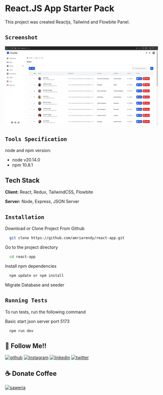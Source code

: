 # React.JS App Starter Pack

This project was created Reactjs, Tailwind and Flowbite Panel.

## `Screenshot`

![App Screenshot](https://raw.githubusercontent.com/amriarendy/react-app/main/public/Dashboard.png)

## `Tools Specification`

node and npm version:

- node v20.14.0
- npm 10.8.1

## Tech Stack

**Client:** React, Redux, TailwindCSS, Flowbite

**Server:** Node, Express, JSON Server

## `Installation`

Download or Clone Project From Github

```bash
  git clone https://github.com/amriarendy/react-app.git
```

Go to the project directory

```bash
  cd react-app
```

Install npm dependencies

```bash
  npm update or npm install
```

Migrate Database and seeder

## `Running Tests`

To run tests, run the following command

Basic start json server port 5173

```bash
  npm run dev
```

## 🔗 Follow Me!!

[![github](https://img.shields.io/badge/github-0C0C0C?style=for-the-badge&logo=github&logoColor=dark)](https://github.com/amriarendy/)
[![instagram](https://img.shields.io/badge/instagram-FD1D1D?style=for-the-badge&logo=instagram&logoColor=white)](https://www.instagram.com/amriarendy/)
[![linkedin](https://img.shields.io/badge/linkedin-0A66C2?style=for-the-badge&logo=linkedin&logoColor=white)](https://www.linkedin.com/in/amriarendy/)
[![twitter](https://img.shields.io/badge/Twitter-1DA1F2?style=for-the-badge&logo=Twitter&logoColor=white)](https://x.com/amriarendy/)

## ☕ Donate Coffee

[![saweria](https://img.shields.io/badge/Buy%20coffee-6F4E37?style=for-the-badge&logo=ko-fi&logoColor=white)](https://saweria.co/amriarendy/)
